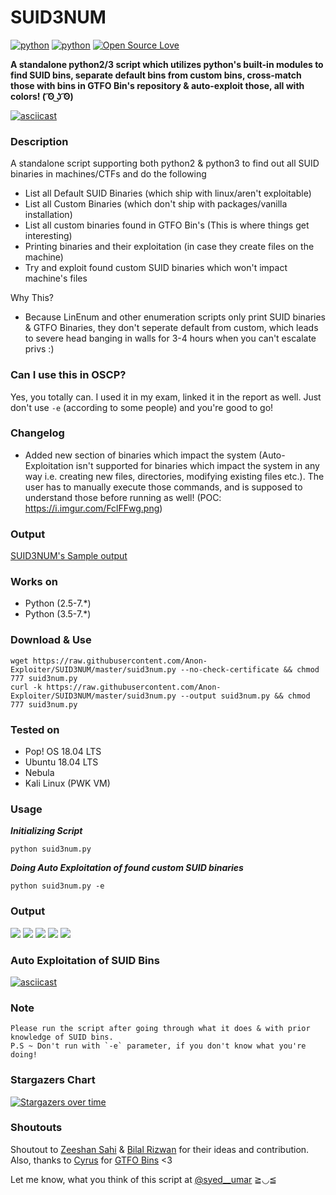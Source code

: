 # SUID3NUM
[![python](https://img.shields.io/badge/python-2-blue.svg)](https://www.python.org/downloads/)
[![python](https://img.shields.io/badge/python-3-blue.svg)](https://www.python.org/downloads/)
[![Open Source Love](https://badges.frapsoft.com/os/mit/mit.svg?v=102)](https://github.com/ellerbrock/open-source-badge/)

**A standalone python2/3 script which utilizes python's built-in modules to find SUID bins, separate default bins from custom bins, cross-match those with bins in GTFO Bin's repository & auto-exploit those, all with colors! ( ͡ʘ ͜ʖ ͡ʘ)**

[![asciicast](https://asciinema.org/a/343568.svg)](https://asciinema.org/a/343568)

### Description
A standalone script supporting both python2 & python3 to find out all SUID binaries in machines/CTFs and do the following
- List all Default SUID Binaries (which ship with linux/aren't exploitable)
- List all Custom Binaries (which don't ship with packages/vanilla installation)
- List all custom binaries found in GTFO Bin's (This is where things get interesting)
- Printing binaries and their exploitation (in case they create files on the machine)
- Try and exploit found custom SUID binaries which won't impact machine's files

Why This? 
- Because LinEnum and other enumeration scripts only print SUID binaries & GTFO Binaries, they don't seperate default from custom, which leads to severe head banging in walls for 3-4 hours when you can't escalate privs :) 

### Can I use this in OSCP?
Yes, you totally can. I used it in my exam, linked it in the report as well. Just don't use `-e` (according to some people) and you're good to go!

### Changelog
- Added new section of binaries which impact the system (Auto-Exploitation isn't supported for binaries which impact the system in any way i.e. creating new files, directories, modifying existing files etc.). The user has to manually execute those commands, and is supposed to understand those before running as well! (POC: 
https://i.imgur.com/FclFFwg.png)

### Output
<a href="https://github.com/Anon-Exploiter/SUID3NUM/blob/master/output.matlab" target="_blank">SUID3NUM's Sample output</a>

### Works on 

- Python (2.5-7.*)
- Python (3.5-7.*)

### Download & Use

	wget https://raw.githubusercontent.com/Anon-Exploiter/SUID3NUM/master/suid3num.py --no-check-certificate && chmod 777 suid3num.py
	curl -k https://raw.githubusercontent.com/Anon-Exploiter/SUID3NUM/master/suid3num.py --output suid3num.py && chmod 777 suid3num.py
	
### Tested on

- Pop! OS 18.04 LTS
- Ubuntu 18.04 LTS
- Nebula
- Kali Linux (PWK VM)
 
### Usage

***Initializing Script***

	python suid3num.py

***Doing Auto Exploitation of found custom SUID binaries***

	python suid3num.py -e

### Output

<img src="https://i.imgur.com/zaDb93l.png" />
<img src="https://i.imgur.com/XOqNsjq.png" />
<img src="https://i.imgur.com/2skqTXo.png" />
<img src="https://i.imgur.com/gBabtgR.png" />
<img src="https://i.imgur.com/GCLgIOO.png" />

### Auto Exploitation of SUID Bins

[![asciicast](https://asciinema.org/a/343572.svg)](https://asciinema.org/a/343572)

### Note 
<pre><code>Please run the script after going through what it does & with prior knowledge of SUID bins.
P.S ~ Don't run with `-e` parameter, if you don't know what you're doing!
</code></pre>

### Stargazers Chart
[![Stargazers over time](https://starchart.cc/Anon-Exploiter/SUID3NUM.svg)](https://starchart.cc/Anon-Exploiter/SUID3NUM)

### Shoutouts
Shoutout to [Zeeshan Sahi](https://www.linkedin.com/in/zeeshan-sahi-366238117/) & [Bilal Rizwan](https://github.com/th3-3inst3in) for their ideas and contribution. Also, thanks to [Cyrus](https://github.com/cyrus-and) for [GTFO Bins](https://gtfobins.github.io/) <3

Let me know, what you think of this script at [@syed__umar](https://twitter.com/@syed__umar) ≧◡≦
